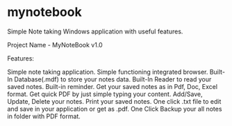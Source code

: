 mynotebook
==========

Simple Note taking Windows application with useful features.

Project Name - MyNoteBook v1.0

Features:

Simple note taking application.
Simple functioning integrated browser.
Built-In Database(.mdf) to store your notes data.
Built-In Reader to read your saved notes.
Built-in reminder.
Get your saved notes as in Pdf, Doc, Excel format.
Get quick PDF by just simple typing your content.
Add/Save, Update, Delete your notes.
Print your saved notes.
One click .txt file to edit and save in your application or get as .pdf.
One Click Backup your all notes in folder with PDF format.
